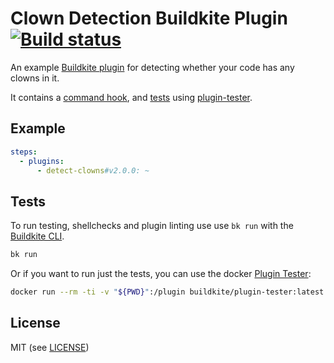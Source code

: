# Clown Detection Buildkite Plugin [![Build status](https://badge.buildkite.com/0a9edb703c8b40d0b470236e3948fc4a64d5a1d68cb5f49b45.svg?branch=master)](https://buildkite.com/buildkite/plugins-detect-clowns)

An example [Buildkite plugin](https://buildkite.com/docs/agent/v3/plugins) for detecting whether your code has any clowns in it.

It contains a [command hook](hooks/command), and [tests](tests/command.bats) using [plugin-tester](https://github.com/buildkite-plugins/plugin-tester).

## Example

```yml
steps:
  - plugins:
      - detect-clowns#v2.0.0: ~
```

## Tests

To run testing, shellchecks and plugin linting use use `bk run` with the [Buildkite CLI](https://github.com/buildkite/cli).

```bash
bk run
```

Or if you want to run just the tests, you can use the docker [Plugin Tester](https://github.com/buildkite-plugins/buildkite-plugin-tester):

```bash
docker run --rm -ti -v "${PWD}":/plugin buildkite/plugin-tester:latest
```

## License

MIT (see [LICENSE](LICENSE))
